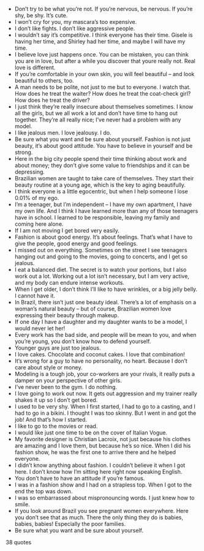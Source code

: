  - Don’t try to be what you’re not. If you’re nervous, be nervous. If you’re shy, be shy. It’s cute.
 - I won’t cry for you, my mascara’s too expensive.
 - I don’t like fights. I don’t like aggressive people.
 - I wouldn’t say it’s competitive. I think everyone has their time. Gisele is having her time, and Shirley had her time, and maybe I will have my time.
 - I believe love just happens once. You can be mistaken, you can think you are in love, but after a while you discover that youre really not. Real love is different.
 - If you’re comfortable in your own skin, you will feel beautiful – and look beautiful to others, too.
 - A man needs to be polite, not just to me but to everyone. I watch that. How does he treat the waiter? How does he treat the coat-check girl? How does he treat the driver?
 - I just think they’re really insecure about themselves sometimes. I know all the girls, but we all work a lot and don’t have time to hang out together. They’re all really nice; I’ve never had a problem with any model.
 - I like jealous men. I love jealousy. I do.
 - Be sure what you want and be sure about yourself. Fashion is not just beauty, it’s about good attitude. You have to believe in yourself and be strong.
 - Here in the big city people spend their time thinking about work and about money; they don’t give some value to friendships and it can be depressing.
 - Brazilian women are taught to take care of themselves. They start their beauty routine at a young age, which is the key to aging beautifully.
 - I think everyone is a little egocentric, but when I help someone I lose 0.01% of my ego.
 - I’m a teenager, but I’m independent – I have my own apartment, I have my own life. And I think I have learned more than any of those teenagers have in school. I learned to be responsible, leaving my family and coming here alone.
 - If I am not moving I get bored very easily.
 - Fashion is about good energy. It’s about feelings. That’s what I have to give the people, good energy and good feelings.
 - I missed out on everything. Sometimes on the street I see teenagers hanging out and going to the movies, going to concerts, and I get so jealous.
 - I eat a balanced diet. The secret is to watch your portions, but I also work out a lot. Working out a lot isn’t necessary, but I am very active, and my body can endure intense workouts.
 - When I get older, I don’t think I’ll like to have wrinkles, or a big jelly belly. I cannot have it.
 - In Brazil, there isn’t just one beauty ideal. There’s a lot of emphasis on a woman’s natural beauty – but of course, Brazilian women love expressing their beauty through makeup.
 - If one day I have a daughter and my daughter wants to be a model, I would never let her!
 - Every work has the bad side, and people will be mean to you, and when you’re young, you don’t know how to defend yourself.
 - Younger guys are just too jealous.
 - I love cakes. Chocolate and coconut cakes. I love that combination!
 - It’s wrong for a guy to have no personality, no heart. Because I don’t care about style or money.
 - Modeling is a tough job, your co-workers are your rivals, it really puts a damper on your perspective of other girls.
 - I’ve never been to the gym. I do nothing.
 - I love going to work out now. It gets out aggression and my trainer really shakes it up so I don’t get bored.
 - I used to be very shy. When I first started, I had to go to a casting, and I had to go in a bikini. I thought I was too skinny. But I went in and got the job! And that’s how I started.
 - I like to go to the movies or read.
 - I would like just one time to be on the cover of Italian Vogue.
 - My favorite designer is Christian Lacroix, not just because his clothes are amazing and I love them, but because he’s so nice. When I did his fashion show, he was the first one to arrive there and he helped everyone.
 - I didn’t know anything about fashion. I couldn’t believe it when I got here. I don’t know how I’m sitting here right now speaking English.
 - You don’t have to have an attitude if you’re famous.
 - I was in a fashion show and I had on a strapless top. When I got to the end the top was down.
 - I was so embarrassed about mispronouncing words. I just knew how to smile.
 - If you look around Brazil you see pregnant women everywhere. Here you don’t see that as much. There the only thing they do is babies, babies, babies! Especially the poor families.
 - Be sure what you want and be sure about yourself.

38 quotes